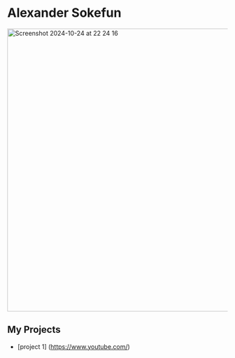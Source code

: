 <h1> Alexander Sokefun </h1>

<img width="646" alt="Screenshot 2024-10-24 at 22 24 16" src="https://github.com/user-attachments/assets/7e2edf66-cf9f-45d7-b72b-96747c2d5fe1">



<h2> My Projects </h2>

- [project 1] (https://www.youtube.com/)

